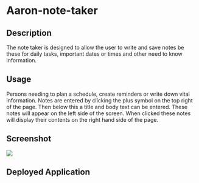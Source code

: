 # Aaron-note-taker

## Description

The note taker is designed to allow the user to write and save notes be these for daily tasks, important dates or times and other need to know information.

## Usage

Persons needing to plan a schedule, create reminders or write down vital information. Notes are entered by clicking the plus symbol on the top right of the page. Then below this a title and body text can be entered. These notes will appear on the left side of the screen. When clicked these notes will display their contents on the right hand side of the page.

## Screenshot
<img src = "./assets/Aaron notes taker.jpg">


## Deployed Application